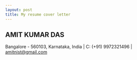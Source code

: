 ```yaml
---
layout: post
title: My resume cover letter
---
```


## AMIT KUMAR DAS
Bangalore - 560103, Karnataka, India | C: (+91) 9972321496 | amitnist@gmail.com
